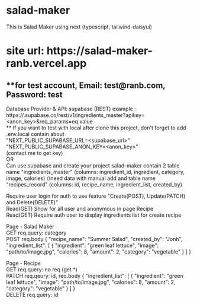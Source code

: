 # salad-maker
 This is Salad Maker using next (typescript, tailwind-daisyui)
 <h1>site url: https://salad-maker-ranb.vercel.app</h1>
 <h2>**for test account, Email: test@ranb.com, Password: test</h2>

Database Provider & API: supabase (REST)
example : https://<url>.supabase.co/rest/v1/ingredients_master?apikey=<anon_key>&req_params=eq.value <br/>
** If you want to test with local after clone this project, don't forget to add .env.local contain about <br/>
"NEXT_PUBLIC_SUPABASE_URL=<supabase_url>" <br/>
"NEXT_PUBLIC_SUPABASE_ANON_KEY=<anon_key>" <br/>
(contact me to get key) <br/>
OR <br/>
Can use supabase and create your project salad-maker contain 2 table name "ingredients_master" (columns: ingredient_id, ingredient, category, image, calories) //need data with manual add
and table name "recipes_record" (columns: id, recipe_name, ingredient_list, created_by) <br/>

Require user login for auth to use feature "Create(POST), Update(PATCH) and Delete(DELETE)" <br/>
Read(GET) Show for all user and anonymous in page Recipe <br/>
Read(GET) Require auth user to display ingredients list for create recipe

Page - Salad Maker <br/>
GET req.query: category <br/>
POST req.body
{
    "recipe_name": "Summer Salad",
    "created_by": "Jonh",
    "ingredient_list": [
        {
            "ingredient": "green leaf lettuce",
            "image": "path/to/image.jpg",
            "calories": 8,
            "amount": 2,
            "category": "vegetable"
        }
    ]
} <br/>

Page - Recipe <br/>
GET req.query: no req (get *) <br/>
PATCH req.qeury: id, req.body
{
    "ingredient_list": [
        {
            "ingredient": "green leaf lettuce",
            "image": "path/to/image.jpg",
            "calories": 8,
            "amount": 2,
            "category": "vegetable"
        }
    ]
} <br/>
DELETE req.query: id
